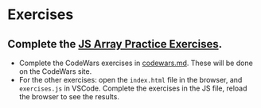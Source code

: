 # Exercises

## Complete the [JS Array Practice Exercises](https://github.com/ccs-fall-2023/exercises/tree/main/js-array-practice).

* Complete the CodeWars exercises in [codewars.md](./codewars.md). These will be done on the CodeWars site.
* For the other exercises: open the `index.html` file in the browser, and `exercises.js` in VSCode. Complete the exercises in the JS file, reload the browser to see the results.